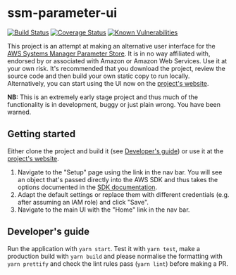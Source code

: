 # ssm-parameter-ui

[![Build Status](https://travis-ci.org/jSherz/ssm-parameter-ui.svg?branch=master)](https://travis-ci.org/jSherz/ssm-parameter-ui)
[![Coverage Status](https://coveralls.io/repos/github/jSherz/ssm-parameter-ui/badge.svg?branch=master)](https://coveralls.io/github/jSherz/ssm-parameter-ui?branch=master)
[![Known Vulnerabilities](https://snyk.io/test/github/jSherz/ssm-parameter-ui/badge.svg)](https://snyk.io/test/github/jSherz}/ssm-parameter-ui)

This project is an attempt at making an alternative user interface for the [AWS
Systems Manager Parameter Store]. It is in no way affiliated with, endorsed by
or associated with Amazon or Amazon Web Services. Use it at your own risk. It's
recommended that you download the project, review the source code and then build
your own static copy to run locally. Alternatively, you can start using the UI
now on the [project's website].

[AWS Systems Manager Parameter Store]: https://docs.aws.amazon.com/systems-manager/latest/userguide/systems-manager-paramstore.html
[project's website]: https://jsherz.github.io/ssm-parameter-ui

**NB:** This is an extremely early stage project and thus much of the
functionality is in development, buggy or just plain wrong. You have been
warned.

## Getting started

Either clone the project and build it (see [Developer's guide]) or use it at the
[project's website].

1. Navigate to the "Setup" page using the link in the nav bar. You will see an
   object that's passed directly into the AWS SDK and thus takes the options
   documented in the [SDK documentation].
2. Adapt the default settings or replace them with different credentials (e.g.
   after assuming an IAM role) and click "Save".
3. Navigate to the main UI with the "Home" link in the nav bar.

[SDK documentation]: https://docs.aws.amazon.com/AWSJavaScriptSDK/latest/AWS/Config.html
[Developer's guide]: #developers-guide

## Developer's guide

Run the application with `yarn start`. Test it with `yarn test`, make a
production build with `yarn build` and please normalise the formatting with
`yarn prettify` and check the lint rules pass (`yarn lint`) before making a PR.
